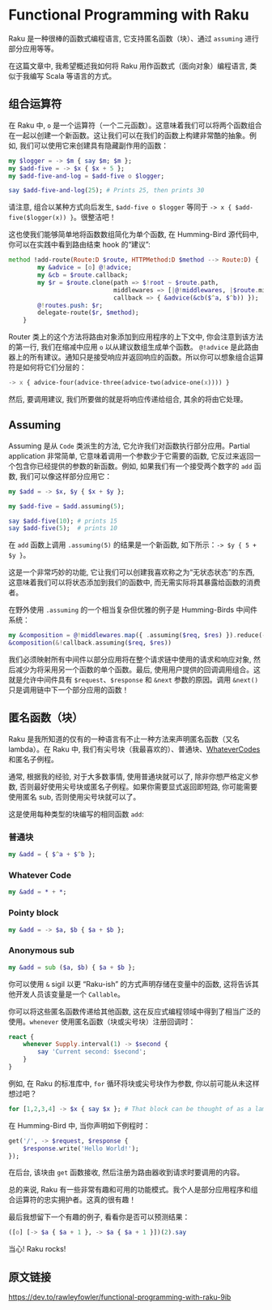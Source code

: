 # Functional Programming with Raku

Raku 是一种很棒的函数式编程语言, 它支持匿名函数（块）、通过 `assuming` 进行部分应用等等。

在这篇文章中, 我希望概述我如何将 Raku 用作函数式（面向对象）编程语言, 类似于我编写 Scala 等语言的方式。

## 组合运算符

在 Raku 中, `o` 是一个运算符（一个二元函数）。这意味着我们可以将两个函数组合在一起以创建一个新函数。这让我们可以在我们的函数上构建非常酷的抽象。例如, 我们可以使用它来创建具有隐藏副作用的函数：

```raku
my $logger = -> $m { say $m; $m };
my $add-five = -> $x { $x + 5 };
my $add-five-and-log = $add-five o $logger;

say $add-five-and-log(25); # Prints 25, then prints 30
```

请注意, 组合以某种方式向后发生, `$add-five o $logger` 等同于 `-> x { $add-five($logger(x)) }`。很整洁吧！

这也使我们能够简单地将函数数组简化为单个函数, 在 Humming-Bird 源代码中, 你可以在实践中看到路由结束 hook 的“建议”:

```raku
method !add-route(Route:D $route, HTTPMethod:D $method --> Route:D) {
        my &advice = [o] @!advice;
        my &cb = $route.callback;
        my $r = $route.clone(path => $!root ~ $route.path,
                             middlewares => [|@!middlewares, |$route.middlewares],
                             callback => { &advice(&cb($^a, $^b)) });
        @!routes.push: $r;
        delegate-route($r, $method);
    }
```

Router 类上的这个方法将路由对象添加到应用程序的上下文中, 你会注意到该方法的第一行, 我们在缩减中应用 `o` 以从建议数组生成单个函数。 `@!advice` 是此路由器上的所有建议。通知只是接受响应并返回响应的函数。所以你可以想象组合运算符是如何将它们分层的：

```raku
-> x { advice-four(advice-three(advice-two(advice-one(x)))) }
```

然后, 要调用建议, 我们所要做的就是将响应传递给组合, 其余的将由它处理。

## Assuming

Assuming 是从 `Code` 类派生的方法, 它允许我们对函数执行部分应用。Partial application 非常简单, 它意味着调用一个参数少于它需要的函数, 它反过来返回一个包含你已经提供的参数的新函数。例如, 如果我们有一个接受两个数字的 `add` 函数, 我们可以像这样部分应用它：

```raku
my $add = -> $x, $y { $x + $y };

my $add-five = $add.assuming(5);

say $add-five(10); # prints 15
say $add-five(5);  # prints 10
```

在 `add` 函数上调用 `.assuming(5)` 的结果是一个新函数, 如下所示：`-> $y { 5 + $y }`。

这是一个非常巧妙的功能, 它让我们可以创建我喜欢称之为“无状态状态”的东西, 这意味着我们可以将状态添加到我们的函数中, 而无需实际将其暴露给函数的消费者。

在野外使用 `.assuming` 的一个相当复杂但优雅的例子是 Humming-Birds 中间件系统：

```raku
my &composition = @!middlewares.map({ .assuming($req, $res) }).reduce(-> &a, &b { &a({ &b }) });
&composition(&!callback.assuming($req, $res))
```

我们必须映射所有中间件以部分应用将在整个请求链中使用的请求和响应对象, 然后减少为将采用另一个函数的单个函数。最后, 使用用户提供的回调调用组合。这就是允许中间件具有 `$request`、`$response` 和 `&next` 参数的原因。调用 `&next()` 只是调用链中下一个部分应用的函数！

## 匿名函数（块）

Raku 是我所知道的仅有的一种语言有不止一种方法来声明匿名函数（又名 lambda）。在 Raku 中, 我们有尖号块（我最喜欢的）、普通块、[WhateverCodes](https://docs.raku.org/type/WhateverCode.html) 和匿名子例程。

通常, 根据我的经验, 对于大多数事情, 使用普通块就可以了, 除非你想严格定义参数, 否则最好使用尖号块或匿名子例程。如果你需要显式返回即短路, 你可能需要使用匿名 sub, 否则使用尖号块就可以了。

这是使用每种类型的块编写的相同函数 `add`:

### 普通块

```raku
my &add = { $^a + $^b };
```

### Whatever Code

```raku
my &add = * + *;
```

### Pointy block

```raku
my &add = -> $a, $b { $a + $b };
```

### Anonymous sub

```raku
my &add = sub ($a, $b) { $a + $b };
```

你可以使用 `&` sigil 以更 “Raku-ish” 的方式声明存储在变量中的函数, 这将告诉其他开发人员该变量是一个 `Callable`。

你可以将这些匿名函数传递给其他函数, 这在反应式编程领域中得到了相当广泛的使用。`whenever` 使用匿名函数（块或尖号块）注册回调时：

```raku
react {
    whenever Supply.interval(1) -> $second {
        say 'Current second: $second';
    }
}
```

例如, 在 Raku 的标准库中, `for` 循环将块或尖号块作为参数, 你以前可能从未这样想过吧？

```raku
for [1,2,3,4] -> $x { say $x }; # That block can be thought of as a lambda!
```

在 Humming-Bird 中, 当你声明如下例程时：

```raku
get('/', -> $request, $response {
    $response.write('Hello World!');
});
```

在后台, 该块由 `get` 函数接收, 然后注册为路由器收到请求时要调用的内容。

总的来说, Raku 有一些非常有趣和可用的功能模式。我个人是部分应用程序和组合运算符的忠实拥护者。这真的很有趣！

最后我想留下一个有趣的例子, 看看你是否可以预测结果：

```raku
([o] [-> $a { $a + 1 }, -> $a { $a + 1 }])(2).say
```

当心! Raku rocks!

## 原文链接

https://dev.to/rawleyfowler/functional-programming-with-raku-9ib
